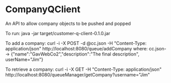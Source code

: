 # CompanyQClient
An API to allow company objects to be pushed and popped

To run:
java -jar target/customer-q-client-0.1.0.jar

To add a company:
curl -i -X POST -d @cc.json -H "Content-Type: application/json" http://localhost:8080/queue/addCompany
where:
cc.json--> {"name":"GavWebCo2","description":"The final description", userName="Jim"}

To retrieve a company:
curl -i -X GET -H "Content-Type: application/json" http://localhost:8080/queueManager/getCompany?username="Jim"
